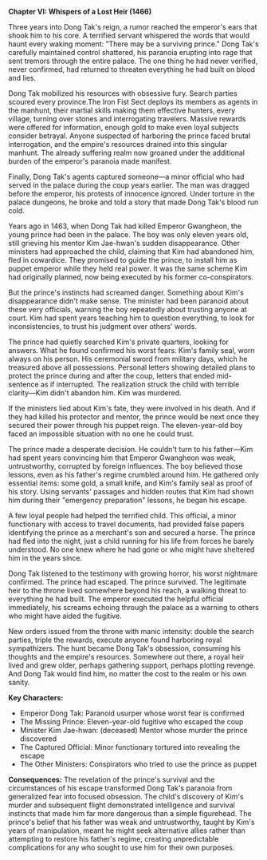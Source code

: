 **Chapter VI: Whispers of a Lost Heir (1466)**

Three years into Dong Tak's reign, a rumor reached the emperor's ears that shook him to his core. A terrified servant whispered the words that would haunt every waking moment: "There may be a surviving prince." Dong Tak's carefully maintained control shattered, his paranoia erupting into rage that sent tremors through the entire palace. The one thing he had never verified, never confirmed, had returned to threaten everything he had built on blood and lies.

Dong Tak mobilized his resources with obsessive fury. Search parties scoured every province.The Iron Fist Sect deploys its members as agents in the manhunt, their martial skills making them effective hunters, every village, turning over stones and interrogating travelers. Massive rewards were offered for information, enough gold to make even loyal subjects consider betrayal. Anyone suspected of harboring the prince faced brutal interrogation, and the empire's resources drained into this singular manhunt. The already suffering realm now groaned under the additional burden of the emperor's paranoia made manifest.

Finally, Dong Tak's agents captured someone—a minor official who had served in the palace during the coup years earlier. The man was dragged before the emperor, his protests of innocence ignored. Under torture in the palace dungeons, he broke and told a story that made Dong Tak's blood run cold.

Years ago in 1463, when Dong Tak had killed Emperor Gwangheon, the young prince had been in the palace. The boy was only eleven years old, still grieving his mentor Kim Jae-hwan's sudden disappearance. Other ministers had approached the child, claiming that Kim had abandoned him, fled in cowardice. They promised to guide the prince, to install him as puppet emperor while they held real power. It was the same scheme Kim had originally planned, now being executed by his former co-conspirators.

But the prince's instincts had screamed danger. Something about Kim's disappearance didn't make sense. The minister had been paranoid about these very officials, warning the boy repeatedly about trusting anyone at court. Kim had spent years teaching him to question everything, to look for inconsistencies, to trust his judgment over others' words.

The prince had quietly searched Kim's private quarters, looking for answers. What he found confirmed his worst fears: Kim's family seal, worn always on his person. His ceremonial sword from military days, which he treasured above all possessions. Personal letters showing detailed plans to protect the prince during and after the coup, letters that ended mid-sentence as if interrupted. The realization struck the child with terrible clarity—Kim didn't abandon him. Kim was murdered.

If the ministers lied about Kim's fate, they were involved in his death. And if they had killed his protector and mentor, the prince would be next once they secured their power through his puppet reign. The eleven-year-old boy faced an impossible situation with no one he could trust.

The prince made a desperate decision. He couldn't turn to his father—Kim had spent years convincing him that Emperor Gwangheon was weak, untrustworthy, corrupted by foreign influences. The boy believed those lessons, even as his father's regime crumbled around him. He gathered only essential items: some gold, a small knife, and Kim's family seal as proof of his story. Using servants' passages and hidden routes that Kim had shown him during their "emergency preparation" lessons, he began his escape.

A few loyal people had helped the terrified child. This official, a minor functionary with access to travel documents, had provided false papers identifying the prince as a merchant's son and secured a horse. The prince had fled into the night, just a child running for his life from forces he barely understood. No one knew where he had gone or who might have sheltered him in the years since.

Dong Tak listened to the testimony with growing horror, his worst nightmare confirmed. The prince had escaped. The prince survived. The legitimate heir to the throne lived somewhere beyond his reach, a walking threat to everything he had built. The emperor executed the helpful official immediately, his screams echoing through the palace as a warning to others who might have aided the fugitive.

New orders issued from the throne with manic intensity: double the search parties, triple the rewards, execute anyone found harboring royal sympathizers. The hunt became Dong Tak's obsession, consuming his thoughts and the empire's resources. Somewhere out there, a royal heir lived and grew older, perhaps gathering support, perhaps plotting revenge. And Dong Tak would find him, no matter the cost to the realm or his own sanity.

**Key Characters:**

- Emperor Dong Tak: Paranoid usurper whose worst fear is confirmed
- The Missing Prince: Eleven-year-old fugitive who escaped the coup
- Minister Kim Jae-hwan: (deceased) Mentor whose murder the prince discovered
- The Captured Official: Minor functionary tortured into revealing the escape
- The Other Ministers: Conspirators who tried to use the prince as puppet

**Consequences:** The revelation of the prince's survival and the circumstances of his escape transformed Dong Tak's paranoia from generalized fear into focused obsession. The child's discovery of Kim's murder and subsequent flight demonstrated intelligence and survival instincts that made him far more dangerous than a simple figurehead. The prince's belief that his father was weak and untrustworthy, taught by Kim's years of manipulation, meant he might seek alternative allies rather than attempting to restore his father's regime, creating unpredictable complications for any who sought to use him for their own purposes.